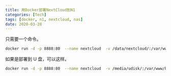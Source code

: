 ```yaml
---
title: 用Docker部署NextCloud到N1
categories: [Tech]
tags: [docker, n1, nextcloud, nas]
date: 2020-03-28
---
```


只需要一个命令。

```bash
docker run -d -p 8888:80  --name nextcloud  -v /data/nextcloud/:/var/www/html/ --restart=always   --privileged=true  arm64v8/nextcloud
```

<!-- more -->

如果是部署到 U 盘，可以这样。

```bash
docker run -d -p 8888:80  --name nextcloud  -v /media/udisk/:/var/www/html/ --restart=always   --privileged=true  arm64v8/nextcloud
```
